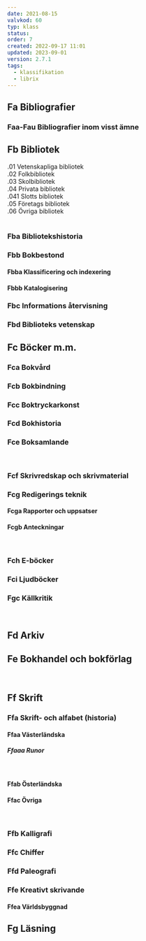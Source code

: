 ```yaml
---
date: 2021-08-15
valvkod: 60
typ: klass
status: 
order: 7
created: 2022-09-17 11:01
updated: 2023-09-01
version: 2.7.1
tags:
  - klassifikation
  - librix
---
```

## Fa Bibliografier
### Faa-Fau Bibliografier inom visst ämne

## Fb Bibliotek
.01  Vetenskapliga bibliotek<br>
.02  Folkbibliotek<br>
.03  Skolbibliotek<br>
.04  Privata bibliotek<br>
.041 Slotts bibliotek<br>
.05  Företags bibliotek<br>
.06  Övriga bibliotek<br>
<br>

### Fba Bibliotekshistoria
### Fbb Bokbestond
#### Fbba Klassificering och indexering
#### Fbbb Katalogisering
### Fbc Informations återvisning
### Fbd Biblioteks vetenskap

## Fc Böcker m.m.
### Fca Bokvård
### Fcb Bokbindning
### Fcc Boktryckarkonst
### Fcd Bokhistoria
### Fce Boksamlande
<br>

### Fcf Skrivredskap och skrivmaterial
### Fcg Redigerings teknik
#### Fcga Rapporter och uppsatser
#### Fcgb Anteckningar
<br>

### Fch E-böcker
### Fci Ljudböcker
### Fgc Källkritik
<br>

## Fd Arkiv
## Fe Bokhandel och bokförlag
<br>

## Ff Skrift
### Ffa Skrift- och alfabet (historia)
#### Ffaa Västerländska
##### Ffaaa Runor
<br>

#### Ffab Österländska
#### Ffac Övriga
<br>

### Ffb Kalligrafi
### Ffc Chiffer
### Ffd Paleografi
### Ffe Kreativt skrivande
#### Ffea Världsbyggnad

## Fg Läsning
